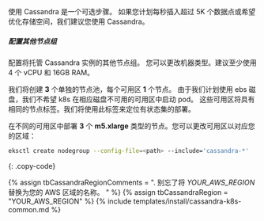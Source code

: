 使用 Cassandra 是一个可选步骤。
如果您计划每秒插入超过 5K 个数据点或希望优化存储空间，我们建议您使用 Cassandra。

##### 配置其他节点组

配置将托管 Cassandra 实例的其他节点组。
您可以更改机器类型。建议至少使用 4 个 vCPU 和 16GB RAM。

我们将创建 **3** 个单独的节点池，每个可用区 **1** 个节点。
由于我们计划使用 ebs 磁盘，我们不希望 k8s 在相应磁盘不可用的可用区中启动 pod。
这些可用区将具有相同的节点标签。我们将使用此标签来定位有状态集的部署。

在不同的可用区中部署 **3** 个 **m5.xlarge** 类型的节点。您可以更改可用区以对应您的区域：

```bash
eksctl create nodegroup --config-file=<path> --include='cassandra-*'
```
{: .copy-code}

{% assign tbCassandraRegionComments = ". 别忘了将 *YOUR_AWS_REGION* 替换为您的 AWS 区域的名称。 " %}
{% assign tbCassandraRegion = "YOUR_AWS_REGION" %}
{% include templates/install/cassandra-k8s-common.md %}